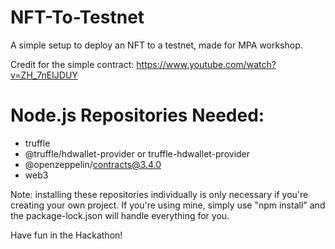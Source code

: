 # NFT-To-Testnet
A simple setup to deploy an NFT to a testnet, made for MPA workshop.

Credit for the simple contract: https://www.youtube.com/watch?v=ZH_7nEIJDUY
# Node.js Repositories Needed:
- truffle
- @truffle/hdwallet-provider or truffle-hdwallet-provider
- @openzeppelin/contracts@3.4.0
- web3

Note: installing these repositories individually is only necessary if you're creating your own project.  If you're using mine, simply use "npm install" and the package-lock.json will handle everything for you.

Have fun in the Hackathon!


